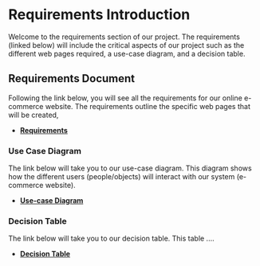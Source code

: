 # Requirements Introduction
Welcome to the requirements section of our project. The requirements (linked below) will include the critical aspects of our project such as the different web pages required, a use-case diagram, and a decision table. 
## Requirements Document
Following the link below, you will see all the requirements for our online e-commerce website. The requirements outline the specific web pages that will be created, 
* __[Requirements](https://github.com/DiegoFraR/swe3313Project/blob/main/Requirements/Requirements.md)__
### Use Case Diagram
The link below will take you to our use-case diagram. This diagram shows how the different users (people/objects) will interact with our system (e-commerce website). 
* __[Use-case Diagram](https://github.com/DiegoFraR/swe3313Project/blob/main/Requirements/Use%20Case%20Diagram.png)__
### Decision Table
The link below will take you to our decision table. This table ....
* __[Decision Table](https://github.com/DiegoFraR/swe3313Project/blob/main/Requirements/Decision%20Table)__




